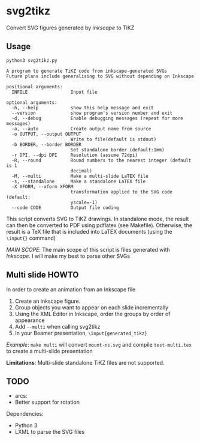 svg2tikz
========

Convert SVG figures generated by *inkscape* to TiKZ

Usage
-----

```
python3 svg2tikz.py

A program to generate TiKZ code from inkscape-generated SVGs
Future plans include generalising to SVG without depending on Inkscape

positional arguments:
  INFILE                Input file

optional arguments:
  -h, --help            show this help message and exit
  --version             show program's version number and exit
  -d, --debug           Enable debugging messages (repeat for more messages)
  -a, --auto            Create output name from source
  -o OUTPUT, --output OUTPUT
                        Write to file(default is stdout)
  -b BORDER, --border BORDER
                        Set standalone border (default:1mm)
  -r DPI, --dpi DPI     Resolution (assume 72dpi)
  -R, --round           Round numbers to the nearest integer (default is 1
                        decimal)
  -M, --multi           Make a multi-slide LaTEX file
  -s, --standalone      Make a standalone LaTEX file
  -X XFORM, --xform XFORM
                        transformation applied to the SVG code (default:
                        yscale=-1)
  --code CODE           Output file coding
```

This script converts SVG to TiKZ drawings. In standalone mode, the result can then be converted to PDF using pdflatex (see Makefile). Otherwise, the result is a TeX file that is included into LaTEX documents (using the ```\input{}``` command)

_MAIN SCOPE_: The main scope of this script is files generated with *Inkscape*. I will make my best to parse other SVGs

Multi slide HOWTO
-----------------

In order to create an animation from an Inkscape file
1. Create an inkscape figure. 
2. Group objects you want to appear on each slide incrementally
3. Using the XML Editor in Inkscape, order the groups by order of appearance
4. Add ```--multi``` when calling svg2tikz
5. In your Beamer presentation, ```\input{generated_tikz}```

*Example*: ```make multi``` will convert `mount-ns.svg` and compile `test-multi.tex` to create a multi-slide presentation

**Limitations**: Multi-slide standalone TiKZ files are not supported.

TODO
----
*  arcs:
  * Better support for rotation

Dependencies:

* Python 3
* LXML to parse the SVG files
